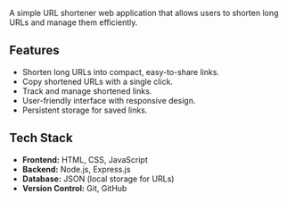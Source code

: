 A simple URL shortener web application that allows users to shorten long URLs and manage them efficiently.

## Features

- Shorten long URLs into compact, easy-to-share links.
- Copy shortened URLs with a single click.
- Track and manage shortened links.
- User-friendly interface with responsive design.
- Persistent storage for saved links.

## Tech Stack

- **Frontend:** HTML, CSS, JavaScript
- **Backend:** Node.js, Express.js
- **Database:** JSON (local storage for URLs)
- **Version Control:** Git, GitHub

